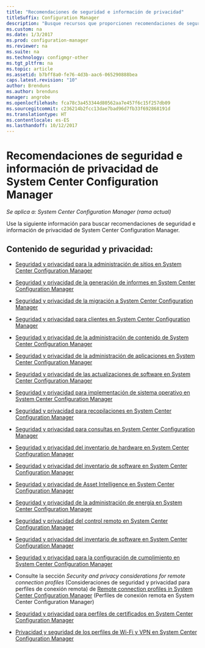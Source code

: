 ```yaml
---
title: "Recomendaciones de seguridad e información de privacidad"
titleSuffix: Configuration Manager
description: "Busque recursos que proporcionen recomendaciones de seguridad e información de privacidad de System Center Configuration Manager."
ms.custom: na
ms.date: 1/3/2017
ms.prod: configuration-manager
ms.reviewer: na
ms.suite: na
ms.technology: configmgr-other
ms.tgt_pltfrm: na
ms.topic: article
ms.assetid: b7bff8a0-fe76-4d3b-aac6-065290888bea
caps.latest.revision: "10"
author: Brenduns
ms.author: brenduns
manager: angrobe
ms.openlocfilehash: fca78c3a453344d80562aa7e457f6c15f257db09
ms.sourcegitcommit: c236214b2fcc13dae7bad96d7fb33f692868191d
ms.translationtype: HT
ms.contentlocale: es-ES
ms.lasthandoff: 10/12/2017
---
```

# <a name="security-best-practices-and-privacy-information-for-system-center-configuration-manager"></a>Recomendaciones de seguridad e información de privacidad de System Center Configuration Manager

*Se aplica a: System Center Configuration Manager (rama actual)*

Use la siguiente información para buscar recomendaciones de seguridad e información de privacidad de System Center Configuration Manager.  

## <a name="security-and-privacy-content"></a>Contenido de seguridad y privacidad:  

-   [Seguridad y privacidad para la administración de sitios en System Center Configuration Manager](../../../core/plan-design/hierarchy/security-and-privacy-for-site-administration.md)  

-   [Seguridad y privacidad de la generación de informes en System Center Configuration Manager](../../../core/servers/manage/security-and-privacy-for-reporting.md)  

-   [Seguridad y privacidad de la migración a System Center Configuration Manager](../../../core/migration/security-and-privacy-for-migration.md)  

-   [Seguridad y privacidad para clientes en System Center Configuration Manager](../../../core/clients/deploy/plan/security-and-privacy-for-clients.md)  

-   [Seguridad y privacidad de la administración de contenido de System Center Configuration Manager](../../../core/plan-design/hierarchy/security-and-privacy-for-content-management.md)  

-   [Seguridad y privacidad de la administración de aplicaciones en System Center Configuration Manager](../../../apps/plan-design/security-and-privacy-for-application-management.md)  

-   [Seguridad y privacidad de las actualizaciones de software en System Center Configuration Manager](../../../sum/plan-design/security-and-privacy-for-software-updates.md)  

-   [Seguridad y privacidad para implementación de sistema operativo en System Center Configuration Manager](../../../osd/plan-design/security-and-privacy-for-operating-system-deployment.md)  

-   [Seguridad y privacidad para recopilaciones en System Center Configuration Manager](../../../core/clients/manage/collections/security-and-privacy-for-collections.md)  

-   [Seguridad y privacidad para consultas en System Center Configuration Manager](../../../core/servers/manage/security-and-privacy-for-queries.md)  

-   [Seguridad y privacidad del inventario de hardware en System Center Configuration Manager](../../../core/clients/manage/inventory/security-and-privacy-for-hardware-inventory.md)  

-   [Seguridad y privacidad del inventario de software en System Center Configuration Manager](../../../core/clients/manage/inventory/security-and-privacy-for-software-inventory.md)  

-   [Seguridad y privacidad de Asset Intelligence en System Center Configuration Manager](../../../core/clients/manage/asset-intelligence/security-and-privacy-for-asset-intelligence.md)  

-   [Seguridad y privacidad de la administración de energía en System Center Configuration Manager](../../../core/clients/manage/power/security-and-privacy-for-power-management.md)  

-   [Seguridad y privacidad del control remoto en System Center Configuration Manager](../../../core/clients/manage/remote-control/security-and-privacy-for-remote-control.md)  

-   [Seguridad y privacidad del inventario de software en System Center Configuration Manager](../../../core/clients/manage/inventory/security-and-privacy-for-software-inventory.md)  

-   [Seguridad y privacidad para la configuración de cumplimiento en System Center Configuration Manager](../../../compliance/plan-design/security-and-privacy-for-compliance-settings.md)  

-   Consulte la sección *Security and privacy considerations for remote connection profiles* (Consideraciones de seguridad y privacidad para perfiles de conexión remota) de [Remote connection profiles in System Center Configuration Manager](/sccm/compliance/deploy-use/create-remote-connection-profiles) (Perfiles de conexión remota en System Center Configuration Manager)  

-   [Seguridad y privacidad para perfiles de certificados en System Center Configuration Manager](../../../protect/plan-design/security-and-privacy-for-certificate-profiles.md)  

-   [Privacidad y seguridad de los perfiles de Wi-Fi y VPN en System Center Configuration Manager](../../../protect/plan-design/security-and-privacy-for-wifi-vpn-profiles.md)  
